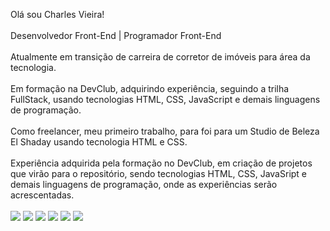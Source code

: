 Olá sou Charles Vieira!
<br>
<br>
Desenvolvedor Front-End | Programador Front-End
<br>
<br>
Atualmente em transição de carreira de corretor de imóveis para área da tecnologia.
<br>
<br>
Em formação na DevClub, adquirindo experiência, seguindo a trilha FullStack, usando tecnologias HTML, CSS, JavaScript e demais linguagens de programação.
<br>
<br>
Como freelancer, meu primeiro trabalho, para foi para um Studio de Beleza El Shaday usando tecnologia HTML e CSS.
<br>
<br>
Experiência adquirida pela formação no DevClub, em criação de projetos que virão para o repositório, sendo tecnologias HTML, CSS, JavaSript e demais linguagens de programação, onde as experiências serão acrescentadas.
<br>
<br>
<img src="https://img.shields.io/badge/HTML-239120?style=for-the-badge&logo=html5&logoColor=white">
<img src="https://img.shields.io/badge/CSS-239120?&style=for-the-badge&logo=css3&logoColor=white">
<img src="https://img.shields.io/badge/JavaScript-F7DF1E?style=for-the-badge&logo=javascript&logoColor=black">
<img src="https://img.shields.io/badge/LinkedIn-0077B5?style=for-the-badge&logo=linkedin&logoColor=white">
<img src="https://img.shields.io/badge/GitHub-100000?style=for-the-badge&logo=github&logoColor=whit">
<img src="https://img.shields.io/badge/WhatsApp-25D366?style=for-the-badge&logo=whatsapp&logoColor=white">
